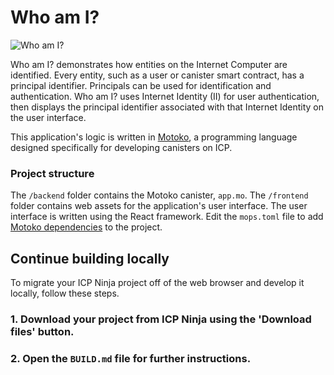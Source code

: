 # Who am I?

![Who am I?](https://icp.ninja/examples/_attachments/who_am_i.png)

Who am I? demonstrates how entities on the Internet Computer are identified. Every entity, such as a user or canister smart contract, has a principal identifier. Principals can be used for identification and authentication. Who am I? uses Internet Identity (II) for user authentication, then displays the principal identifier associated with that Internet Identity on the user interface.

This application's logic is written in [Motoko](https://internetcomputer.org/docs/current/motoko/main/getting-started/motoko-introduction), a programming language designed specifically for developing canisters on ICP.

### Project structure

The `/backend` folder contains the Motoko canister, `app.mo`. The `/frontend` folder contains web assets for the application's user interface. The user interface is written using the React framework. Edit the `mops.toml` file to add [Motoko dependencies](https://mops.one/) to the project.

## Continue building locally

To migrate your ICP Ninja project off of the web browser and develop it locally, follow these steps.

### 1. Download your project from ICP Ninja using the 'Download files' button.

### 2. Open the `BUILD.md` file for further instructions.
